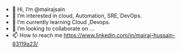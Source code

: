 - 👋 Hi, I’m @mairajsain
- 👀 I’m interested in cloud, Automation, SRE, DevOps.
- 🌱 I’m currently learning Cloud ,Devops.
- 💞️ I’m looking to collaborate on ...
- 📫 How to reach me https://www.linkedin.com/in/mairaj-hussain-83119a23/
<!---
mairajsain/mairajsain is a ✨ special ✨ repository because its `README.md` (this file) appears on your GitHub profile.
You can click the Preview link to take a look at your changes.
--->
